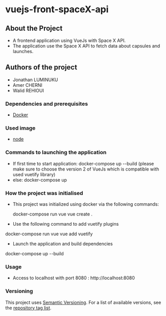 # vuejs-front-spaceX-api

## About the Project

- A frontend application using VueJs with Space X API.
- The application use the Space X API to fetch data about capsules and launches.

## Authors of the project

- Jonathan LUMINUKU
- Amer CHERNI
- Walid REHIOUI

### Dependencies and prerequisites

- [Docker](https://www.docker.com/)

### Used image

- [node](https://hub.docker.com/_/node)

### Commands to launching the application

- If first time to start application:
  docker-compose up --build
  (please make sure to choose the version 2 of VueJs which is compatible with used vuetify library)
- else:
  docker-compose up

### How the project was initialised

- This project was initialized using docker via the following commands:

  docker-compose run vue vue create .

- Use the following command to add vuetify plugins

docker-compose run vue vue add vuetify

- Launch the application and build dependencies

docker-compose up --build


### Usage

- Access to localhost with port 8080 : http://localhost:8080 

### Versioning

This project uses [Semantic Versioning](http://semver.org/). For a list of available versions, see the [repository tag list](https://github.com/your/project/tags).

